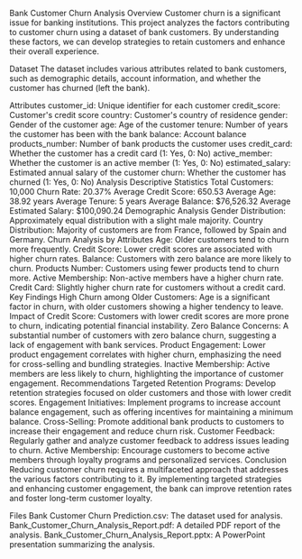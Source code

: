 Bank Customer Churn Analysis
Overview
Customer churn is a significant issue for banking institutions. This project analyzes the factors contributing to customer churn using a dataset of bank customers. By understanding these factors, we can develop strategies to retain customers and enhance their overall experience.

Dataset
The dataset includes various attributes related to bank customers, such as demographic details, account information, and whether the customer has churned (left the bank).

Attributes
customer_id: Unique identifier for each customer
credit_score: Customer's credit score
country: Customer's country of residence
gender: Gender of the customer
age: Age of the customer
tenure: Number of years the customer has been with the bank
balance: Account balance
products_number: Number of bank products the customer uses
credit_card: Whether the customer has a credit card (1: Yes, 0: No)
active_member: Whether the customer is an active member (1: Yes, 0: No)
estimated_salary: Estimated annual salary of the customer
churn: Whether the customer has churned (1: Yes, 0: No)
Analysis
Descriptive Statistics
Total Customers: 10,000
Churn Rate: 20.37%
Average Credit Score: 650.53
Average Age: 38.92 years
Average Tenure: 5 years
Average Balance: $76,526.32
Average Estimated Salary: $100,090.24
Demographic Analysis
Gender Distribution: Approximately equal distribution with a slight male majority.
Country Distribution: Majority of customers are from France, followed by Spain and Germany.
Churn Analysis by Attributes
Age: Older customers tend to churn more frequently.
Credit Score: Lower credit scores are associated with higher churn rates.
Balance: Customers with zero balance are more likely to churn.
Products Number: Customers using fewer products tend to churn more.
Active Membership: Non-active members have a higher churn rate.
Credit Card: Slightly higher churn rate for customers without a credit card.
Key Findings
High Churn among Older Customers: Age is a significant factor in churn, with older customers showing a higher tendency to leave.
Impact of Credit Score: Customers with lower credit scores are more prone to churn, indicating potential financial instability.
Zero Balance Concerns: A substantial number of customers with zero balance churn, suggesting a lack of engagement with bank services.
Product Engagement: Lower product engagement correlates with higher churn, emphasizing the need for cross-selling and bundling strategies.
Inactive Membership: Active members are less likely to churn, highlighting the importance of customer engagement.
Recommendations
Targeted Retention Programs: Develop retention strategies focused on older customers and those with lower credit scores.
Engagement Initiatives: Implement programs to increase account balance engagement, such as offering incentives for maintaining a minimum balance.
Cross-Selling: Promote additional bank products to customers to increase their engagement and reduce churn risk.
Customer Feedback: Regularly gather and analyze customer feedback to address issues leading to churn.
Active Membership: Encourage customers to become active members through loyalty programs and personalized services.
Conclusion
Reducing customer churn requires a multifaceted approach that addresses the various factors contributing to it. By implementing targeted strategies and enhancing customer engagement, the bank can improve retention rates and foster long-term customer loyalty.

Files
Bank Customer Churn Prediction.csv: The dataset used for analysis.
Bank_Customer_Churn_Analysis_Report.pdf: A detailed PDF report of the analysis.
Bank_Customer_Churn_Analysis_Report.pptx: A PowerPoint presentation summarizing the analysis.

